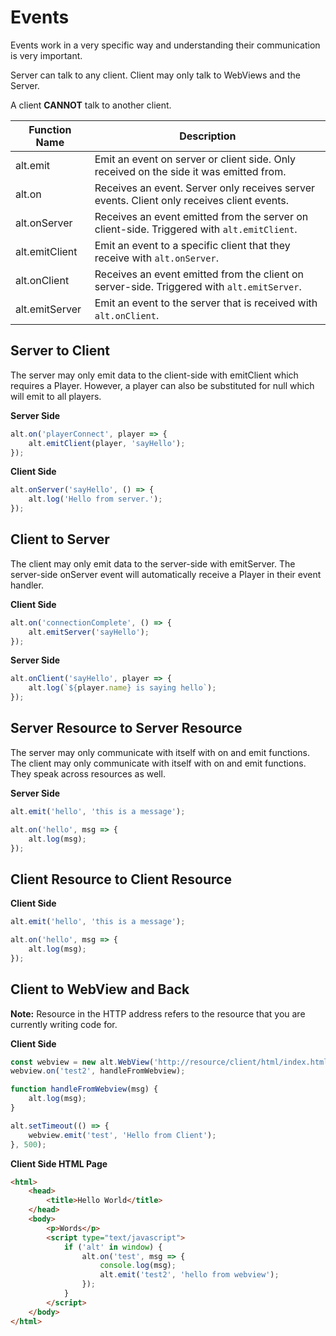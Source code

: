 # Events

Events work in a very specific way and understanding their communication is very important.

Server can talk to any client.
Client may only talk to WebViews and the Server.

A client **CANNOT** talk to another client.

| Function Name  | Description                                                                                |
| -------------- | ------------------------------------------------------------------------------------------ |
| alt.emit       | Emit an event on server or client side. Only received on the side it was emitted from.     |
| alt.on         | Receives an event. Server only receives server events. Client only receives client events. |
| alt.onServer   | Receives an event emitted from the server on client-side. Triggered with `alt.emitClient`. |
| alt.emitClient | Emit an event to a specific client that they receive with `alt.onServer`.                  |
| alt.onClient   | Receives an event emitted from the client on server-side. Triggered with `alt.emitServer`. |
| alt.emitServer | Emit an event to the server that is received with `alt.onClient`.                          |

## Server to Client

The server may only emit data to the client-side with emitClient which requires a Player.
However, a player can also be substituted for null which will emit to all players.

**Server Side**

```js
alt.on('playerConnect', player => {
    alt.emitClient(player, 'sayHello');
});
```

**Client Side**

```js
alt.onServer('sayHello', () => {
    alt.log('Hello from server.');
});
```

## Client to Server

The client may only emit data to the server-side with emitServer.
The server-side onServer event will automatically receive a Player in their event handler.

**Client Side**

```js
alt.on('connectionComplete', () => {
    alt.emitServer('sayHello');
});
```

**Server Side**

```js
alt.onClient('sayHello', player => {
    alt.log(`${player.name} is saying hello`);
});
```

## Server Resource to Server Resource

The server may only communicate with itself with on and emit functions.
The client may only communicate with itself with on and emit functions.
They speak across resources as well.

**Server Side**

```js
alt.emit('hello', 'this is a message');

alt.on('hello', msg => {
    alt.log(msg);
});
```

## Client Resource to Client Resource

**Client Side**

```js
alt.emit('hello', 'this is a message');

alt.on('hello', msg => {
    alt.log(msg);
});
```

## Client to WebView and Back

**Note:** Resource in the HTTP address refers to the resource that you are currently writing code for.

**Client Side**

```js
const webview = new alt.WebView('http://resource/client/html/index.html');
webview.on('test2', handleFromWebview);

function handleFromWebview(msg) {
    alt.log(msg);
}

alt.setTimeout(() => {
    webview.emit('test', 'Hello from Client');
}, 500);
```

**Client Side HTML Page**

```html
<html>
    <head>
        <title>Hello World</title>
    </head>
    <body>
        <p>Words</p>
        <script type="text/javascript">
            if ('alt' in window) {
                alt.on('test', msg => {
                    console.log(msg);
                    alt.emit('test2', 'hello from webview');
                });
            }
        </script>
    </body>
</html>
```